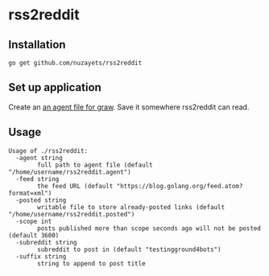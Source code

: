 # rss2reddit

## Installation
```
go get github.com/nuzayets/rss2reddit
```

## Set up application
Create an [an agent file for graw](https://turnage.gitbooks.io/graw/content/chapter1.html). Save it somewhere rss2reddit can read.

## Usage
```
Usage of ./rss2reddit:
  -agent string
        full path to agent file (default "/home/username/rss2reddit.agent")
  -feed string
        the feed URL (default "https://blog.golang.org/feed.atom?format=xml")
  -posted string
        writable file to store already-posted links (default "/home/username/rss2reddit.posted")
  -scope int
        posts published more than scope seconds ago will not be posted (default 3600)
  -subreddit string
        subreddit to post in (default "testingground4bots")
  -suffix string
        string to append to post title
```


